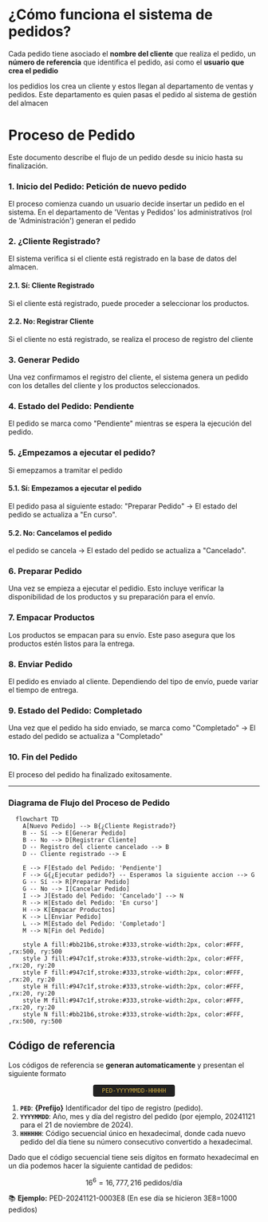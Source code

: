 # ¿Cómo funciona el sistema de pedidos?

Cada pedido tiene asociado el **nombre del cliente** que realiza el pedido, un **número de referencia** que identifica el pedido, asi como el **usuario que crea el pedidio**

los pedidios los crea un cliente y estos llegan al departamento de ventas y pedidos. Este departamento es quien pasas el pedido al sistema de gestión del almacen

# Proceso de Pedido

Este documento describe el flujo de un pedido desde su inicio hasta su finalización.

### 1. **Inicio del Pedido: Petición de nuevo pedido**

El proceso comienza cuando un usuario decide insertar un pedido en el sistema. En el departamento de 'Ventas y Pedidos' los administrativos (rol de 'Administración') generan el pedido

### 2. **¿Cliente Registrado?**

El sistema verifica si el cliente está registrado en la base de datos del almacen.

#### 2.1. **Sí: Cliente Registrado**

Si el cliente está registrado, puede proceder a seleccionar los productos.

#### 2.2. **No: Registrar Cliente**

Si el cliente no está registrado, se realiza el proceso de registro del cliente

### 3. **Generar Pedido**

Una vez confirmamos el registro del cliente, el sistema genera un pedido con los detalles del cliente y los productos seleccionados.

### 4. **Estado del Pedido: Pendiente**

El pedido se marca como "Pendiente" mientras se espera la ejecución del pedido.

### 5. **¿Empezamos a ejecutar el pedido?**

Si emepzamos a tramitar el pedido

#### 5.1. **Sí: Empezamos a ejecutar el pedido**

El pedido pasa al siguiente estado: "Preparar Pedido" -> El estado del pedido se actualiza a "En curso".

#### 5.2. **No: Cancelamos el pedido**

el pedido se cancela -> El estado del pedido se actualiza a "Cancelado".

### 6. **Preparar Pedido**

Una vez se empieza a ejecutar el pedidio. Esto incluye verificar la disponibilidad de los productos y su preparación para el envío.

### 7. **Empacar Productos**

Los productos se empacan para su envío. Este paso asegura que los productos estén listos para la entrega.

### 8. **Enviar Pedido**

El pedido es enviado al cliente. Dependiendo del tipo de envío, puede variar el tiempo de entrega.

### 9. **Estado del Pedido: Completado**

Una vez que el pedido ha sido enviado, se marca como "Completado" -> El estado del pedido se actualiza a "Completado"

### 10. **Fin del Pedido**

El proceso del pedido ha finalizado exitosamente.

---

### Diagrama de Flujo del Proceso de Pedido

```mermaid
  flowchart TD
    A[Nuevo Pedido] --> B{¿Cliente Registrado?}
    B -- Sí --> E[Generar Pedido]
    B -- No --> D[Registrar Cliente]
    D -- Registro del cliente cancelado --> B
    D -- Cliente registrado --> E

    E --> F[Estado del Pedido: 'Pendiente']
    F --> G{¿Ejecutar pedido?} -- Esperamos la siguiente accion --> G
    G -- Sí --> R[Preparar Pedido]
    G -- No --> I[Cancelar Pedido]
    I --> J[Estado del Pedido: 'Cancelado'] --> N
    R --> H[Estado del Pedido: 'En curso']
    H --> K[Empacar Productos]
    K --> L[Enviar Pedido]
    L --> M[Estado del Pedido: 'Completado']
    M --> N[Fin del Pedido]

    style A fill:#bb21b6,stroke:#333,stroke-width:2px, color:#FFF, ,rx:500, ry:500
    style J fill:#947c1f,stroke:#333,stroke-width:2px, color:#FFF, ,rx:20, ry:20
    style F fill:#947c1f,stroke:#333,stroke-width:2px, color:#FFF, ,rx:20, ry:20
    style H fill:#947c1f,stroke:#333,stroke-width:2px, color:#FFF, ,rx:20, ry:20
    style M fill:#947c1f,stroke:#333,stroke-width:2px, color:#FFF, ,rx:20, ry:20
    style N fill:#bb21b6,stroke:#333,stroke-width:2px, color:#FFF, ,rx:500, ry:500
```

## Código de referencia

Los códigos de referencia se **generan automaticamente** y presentan el siguiente formato

<div style="text-align: center; margin-bottom: 10px;">
  <code style="background-color: #222; color: #caa83f; padding: 5px 10px; border-radius: 4px; display: inline-block;"> PED-YYYYMMDD-HHHHH </code>
</div>

1. **`PED`**: **{Prefijo}** Identificador del tipo de registro (pedido).
2. **`YYYYMMDD`**: Año, mes y día del registro del pedido (por ejemplo, 20241121 para el 21 de noviembre de 2024).
3. **`HHHHHH`**: Código secuencial único en hexadecimal, donde cada nuevo pedido del día tiene su número consecutivo convertido a hexadecimal.

Dado que el código secuencial tiene seis dígitos en formato hexadecimal en un dia podemos hacer la siguiente cantidad de pedidos:

$$
16^6 = 16,777,216 \ \text{pedidos/día}
$$

📚 **Ejemplo:** PED-20241121-0003E8 (En ese día se hicieron 3E8=1000 pedidos)
